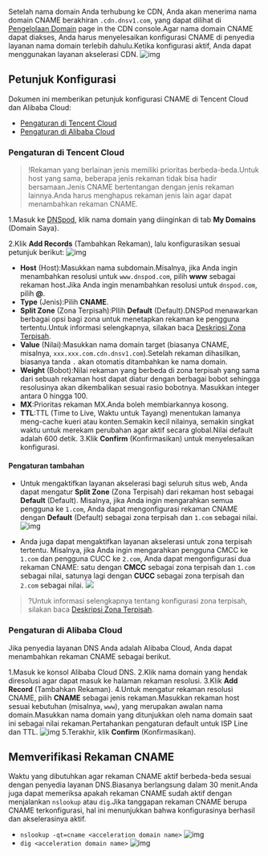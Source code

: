 Setelah nama domain Anda terhubung ke CDN, Anda akan menerima nama domain CNAME berakhiran `.cdn.dnsv1.com`, yang dapat dilihat di [Pengelolaan Domain](https://console.cloud.tencent.com/cdn/domains) page in the CDN console.Agar nama domain CNAME dapat diakses, Anda harus menyelesaikan konfigurasi CNAME di penyedia layanan nama domain terlebih dahulu.Ketika konfigurasi aktif, Anda dapat menggunakan layanan akselerasi CDN.
![img](https://main.qcloudimg.com/raw/073b948565743f7947aae8503eef995d.png)

## Petunjuk Konfigurasi

Dokumen ini memberikan petunjuk konfigurasi CNAME di Tencent Cloud dan Alibaba Cloud:

- [Pengaturan di Tencent Cloud](#m1)
- [Pengaturan di Alibaba Cloud](#m2)

[](id:m1)
### Pengaturan di Tencent Cloud

> !Rekaman yang berlainan jenis memiliki prioritas berbeda-beda.Untuk host yang sama, beberapa jenis rekaman tidak bisa hadir bersamaan.Jenis CNAME bertentangan dengan jenis rekaman lainnya.Anda harus menghapus rekaman jenis lain agar dapat menambahkan rekaman CNAME.


1.Masuk ke [DNSpod](https://www.dnspod.com/Products/dns/list), klik nama domain yang diinginkan di tab **My Domains** (Domain Saya).
 
2.Klik **Add Records** (Tambahkan Rekaman), lalu konfigurasikan sesuai petunjuk berikut:
![img](https://main.qcloudimg.com/raw/36f84a0d21b51bc56d79544943f0f752.png)
	
- **Host** (Host):Masukkan nama subdomain.Misalnya, jika Anda ingin menambahkan resolusi untuk `www.dnspod.com`, pilih **www** sebagai rekaman host.Jika Anda ingin menambahkan resolusi untuk `dnspod.com`, pilih **@**.
- **Type** (Jenis):Pilih **CNAME**.
- **Split Zone** (Zona Terpisah):PIlih **Default** (Default).DNSPod menawarkan berbagai opsi bagi zona untuk menetapkan rekaman ke pengguna tertentu.Untuk informasi selengkapnya, silakan baca [Deskripsi Zona Terpisah](https://docs.dnspod.cn/dns/5f4775898ae73e11c5b01afc/).
- **Value** (Nilai):Masukkan nama domain target (biasanya CNAME, misalnya, `xxx.xxx.com.cdn.dnsv1.com`).Setelah rekaman dihasilkan, biasanya tanda `.` akan otomatis ditambahkan ke nama domain.
- **Weight** (Bobot):Nilai rekaman yang berbeda di zona terpisah yang sama dari sebuah rekaman host dapat diatur dengan berbagai bobot sehingga resolusinya akan dikembalikan sesuai rasio bobotnya.
Masukkan integer antara 0 hingga 100.
- **MX**:Prioritas rekaman MX.Anda boleh membiarkannya kosong.
- **TTL**:TTL (Time to Live, Waktu untuk Tayang) menentukan lamanya meng-cache kueri atau konten.Semakin kecil nilainya, semakin singkat waktu untuk merekam perubahan agar aktif secara global.Nilai default adalah 600 detik.
3.Klik **Confirm** (Konfirmasikan) untuk menyelesaikan konfigurasi.

   

####  Pengaturan tambahan
- Untuk mengaktifkan layanan akselerasi bagi seluruh situs web, Anda dapat mengatur **Split Zone** (Zona Terpisah) dari rekaman host sebagai **Default** (Default).
Misalnya, jika Anda ingin mengarahkan semua pengguna ke `1.com`, Anda dapat mengonfigurasi rekaman CNAME dengan **Default** (Default) sebagai zona terpisah dan `1.com` sebagai nilai.
![img](https://main.qcloudimg.com/raw/0c146a23008acc3c0e4884aa1c4d3a3c.png)

- Anda juga dapat mengaktifkan layanan akselerasi untuk zona terpisah tertentu.
Misalnya, jika Anda ingin mengarahkan pengguna CMCC ke `1.com` dan pengguna CUCC ke `2.com`, Anda dapat mengonfigurasi dua rekaman CNAME: satu dengan **CMCC** sebagai zona terpisah dan `1.com` sebagai nilai, satunya lagi dengan **CUCC** sebagai zona terpisah dan `2.com` sebagai nilai.
![](https://main.qcloudimg.com/raw/ecf4d1ad94eaf897473647459b923209.png)

>?Untuk informasi selengkapnya tentang konfigurasi zona terpisah, silakan baca [Deskripsi Zona Terpisah](https://docs.dnspod.cn/dns/5f4775898ae73e11c5b01afc/).


[](id:m2)
### Pengaturan di Alibaba Cloud

Jika penyedia layanan DNS Anda adalah Alibaba Cloud, Anda dapat menambahkan rekaman CNAME sebagai berikut.

1.Masuk ke konsol Alibaba Cloud DNS.
2.Klik nama domain yang hendak diresolusi agar dapat masuk ke halaman rekaman resolusi.
3.Klik **Add Record** (Tambahkan Rekaman).
4.Untuk mengatur rekaman resolusi CNAME, pilih **CNAME** sebagai jenis rekaman.Masukkan rekaman host sesuai kebutuhan (misalnya, `www`), yang merupakan awalan nama domain.Masukkan nama domain yang ditunjukkan oleh nama domain saat ini sebagai nilai rekaman.Pertahankan pengaturan default untuk ISP Line dan TTL.
![img](https://main.qcloudimg.com/raw/6b8bb9ce4f998b8d17ca27fd10512dc6.png)
5.Terakhir, klik **Confirm** (Konfirmasikan).



## Memverifikasi Rekaman CNAME

Waktu yang dibutuhkan agar rekaman CNAME aktif berbeda-beda sesuai dengan penyedia layanan DNS.Biasanya berlangsung dalam 30 menit.Anda juga dapat memeriksa apakah rekaman CNAME sudah aktif dengan menjalankan `nslookup` atau `dig`.Jika tanggapan rekaman CNAME berupa CNAME terkonfigurasi, hal ini menunjukkan bahwa konfigurasinya berhasil dan akselerasinya aktif.

- `nslookup -qt=cname <acceleration domain name>`
![img](https://main.qcloudimg.com/raw/89faaf228a2b88e23b82d0a839367c76.png)
- `dig <acceleration domain name>`
![img](https://main.qcloudimg.com/raw/2ba5ec76f1671c3b8ee345cef896de10.png)
